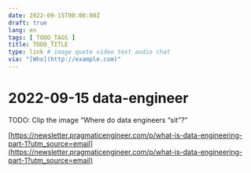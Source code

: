 ```yaml
---
date: 2022-09-15T00:00:00Z
draft: true
lang: en
tags: [ TODO_TAGS ]
title: TODO_TITLE
type: link # image quote video text audio chat
via: "[Who](http://example.com)"
---
```



# 2022-09-15 data-engineer


TODO: Clip the image “Where do data engineers “sit”?”

[https://newsletter.pragmaticengineer.com/p/what-is-data-engineering-part-1?utm_source=email](https://newsletter.pragmaticengineer.com/p/what-is-data-engineering-part-1?utm_source=email)

